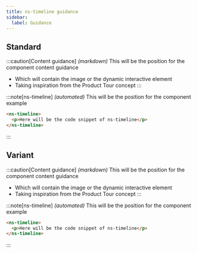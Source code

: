 ```yaml
---
title: ns-timeline guidance
sidebar:
  label: Guidance
---
```


## Standard

:::caution[Content guidance]
_(markdown)_ This will be the position for the component content guidance

- Which will contain the image or the dynamic interactive element
- Taking inspiration from the Product Tour concept
:::

:::note[ns-timeline]
_(automated)_ This will be the position for the component example

```html
<ns-timeline>
  <p>Here will be the code snippet of ns-timeline</p>
</ns-timeline>
```
:::

## Variant

:::caution[Content guidance]
_(markdown)_ This will be the position for the component content guidance

- Which will contain the image or the dynamic interactive element
- Taking inspiration from the Product Tour concept
:::

:::note[ns-timeline]
_(automated)_ This will be the position for the component example

```html
<ns-timeline>
  <p>Here will be the code snippet of ns-timeline</p>
</ns-timeline>
```
:::
